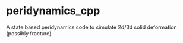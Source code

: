 # peridynamics_cpp
A state based peridynamics code to simulate 2d/3d solid deformation (possibly fracture)
